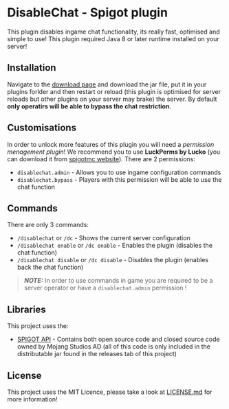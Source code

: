 # DisableChat - Spigot plugin
This plugin disables ingame chat functionality, its really fast, optimised and simple to use! This plugin required Java 8 or later runtime installed on your server!
## Installation
Navigate to the [download page](https://github.com/Beocraft/DisableChat/releases/latest) and download the jar file, put it in your plugins forlder and then restart or reload (this plugin is optimised for server reloads but other plugins on your server may brake) the server. By default **only operatirs will be able to bypass the chat restriction**.
## Customisations
In order to unlock more features of this plugin you will need a *permission menagement plugin*! We recommend you to use **LuckPerms by Lucko** (you can download it from [spigotmc website](https://www.spigotmc.org/resources/luckperms.28140/)).
There are 2 permissions:
- `disablechat.admin` - Allows you to use ingame configuration commands
- `disablechat.bypass` - Players with this permission will be able to use the chat function
## Commands
There are only 3 commands:
- `/disablechat` or `/dc` - Shows the current server configuration
- `/disablechat enable` or `/dc enable` - Enables the plugin (disables the chat function)
- `/disablechat disable` or `/dc disable` - Disables the plugin (enables back the chat function)
> **_NOTE:_**  In order to use commands in game you are required to be a server operator or have a `disablechat.admin` permission !
## Libraries
This project uses the:
- [SPIGOT API](https://hub.spigotmc.org/stash/projects/SPIGOT) - Contains both open source code and closed source code owned by Mojang Studios AD (all of this code is only included in the distributable jar found in the releases tab of this project)
## License
This project uses the MIT Licence, please take a look at [LICENSE.md](LICENSE.md) for more information!
